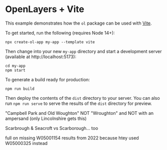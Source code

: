 # OpenLayers + Vite

This example demonstrates how the `ol` package can be used with [Vite](https://vitejs.dev/).

To get started, run the following (requires Node 14+):

    npx create-ol-app my-app --template vite

Then change into your new `my-app` directory and start a development server (available at http://localhost:5173):

    cd my-app
    npm start

To generate a build ready for production:

    npm run build

Then deploy the contents of the `dist` directory to your server.  You can also run `npm run serve` to serve the results of the `dist` directory for preview.


"Campbell Park and Old Woughton" NOT "Wroughton" and NOT with an ampersand (only Lincolnshire gets this)

Scarbrough & Seacroft vs Scarborough... too

full on missing W05001154 results from 2022 because htey used W05000325 instead